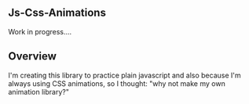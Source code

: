 ## Js-Css-Animations

Work in progress....

## Overview

I'm creating this library to practice plain javascript and also because I'm always using
CSS animations, so I thought: "why not make my own animation library?"
